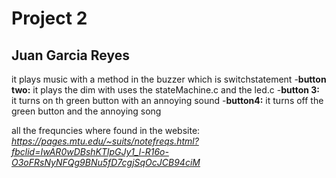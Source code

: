 # Project 2
## Juan Garcia Reyes
it plays music with a method in the buzzer which is switchstatement
-**button two:**
it plays the dim with uses the stateMachine.c and the led.c
-**button 3:**
it turns on th green button with an annoying sound
-**button4:** it turns off the green button and the annoying song

all the frequncies where found in the website:
_https://pages.mtu.edu/~suits/notefreqs.html?fbclid=IwAR0wDBshKTlpGJy1_l-R16o-O3oFRsNyNFQg9BNu5fD7cgjSqOcJCB94ciM_
